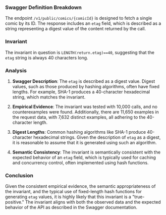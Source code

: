### Swagger Definition Breakdown
The endpoint `/v1/public/comics/{comicId}` is designed to fetch a single comic by its ID. The response includes an `etag` field, which is described as a string representing a digest value of the content returned by the call.

### Invariant
The invariant in question is `LENGTH(return.etag)==40`, suggesting that the `etag` string is always 40 characters long.

### Analysis
1. **Swagger Description**: The `etag` is described as a digest value. Digest values, such as those produced by hashing algorithms, often have fixed lengths. For example, SHA-1 produces a 40-character hexadecimal string, which matches the invariant.

2. **Empirical Evidence**: The invariant was tested with 10,000 calls, and no counterexamples were found. Additionally, there are 11,650 examples in the request data, with 7,632 distinct examples, all adhering to the 40-character length.

3. **Digest Lengths**: Common hashing algorithms like SHA-1 produce 40-character hexadecimal strings. Given the description of `etag` as a digest, it is reasonable to assume that it is generated using such an algorithm.

4. **Semantic Consistency**: The invariant is semantically consistent with the expected behavior of an `etag` field, which is typically used for caching and concurrency control, often implemented using hash functions.

### Conclusion
Given the consistent empirical evidence, the semantic appropriateness of the invariant, and the typical use of fixed-length hash functions for generating `etag` values, it is highly likely that this invariant is a "true-positive." The invariant aligns with both the observed data and the expected behavior of the API as described in the Swagger documentation.
